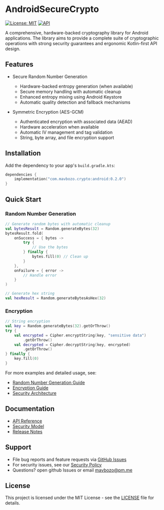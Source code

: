 # AndroidSecureCrypto

[![License: MIT](https://img.shields.io/badge/License-MIT-yellow.svg)](https://opensource.org/licenses/MIT)
[![API](https://img.shields.io/badge/API-23%2B-brightgreen.svg?style=flat)](https://android-arsenal.com/api?level=23)

A comprehensive, hardware-backed cryptography library for Android applications. The library aims to provide a complete suite of cryptographic operations with strong security guarantees and ergonomic Kotlin-first API design.

## Features

- Secure Random Number Generation
  - Hardware-backed entropy generation (when available)
  - Secure memory handling with automatic cleanup
  - Enhanced entropy mixing using Android Keystore
  - Automatic quality detection and fallback mechanisms
  
- Symmetric Encryption (AES-GCM)
  - Authenticated encryption with associated data (AEAD)
  - Hardware acceleration when available
  - Automatic IV management and tag validation
  - String, byte array, and file encryption support

## Installation

Add the dependency to your app's `build.gradle.kts`:

```kotlin
dependencies {
    implementation("com.mavbozo.crypto:android:0.2.0")
}
```

## Quick Start

### Random Number Generation

```kotlin
// Generate random bytes with automatic cleanup
val bytesResult = Random.generateBytes(32)
bytesResult.fold(
    onSuccess = { bytes ->
        try {
            // Use the bytes
        } finally {
            bytes.fill(0) // Clean up
        }
    },
    onFailure = { error ->
        // Handle error
    }
)

// Generate hex string
val hexResult = Random.generateBytesAsHex(32)
```

### Encryption

```kotlin
// String encryption
val key = Random.generateBytes(32).getOrThrow()
try {
    val encrypted = Cipher.encryptString(key, "sensitive data")
        .getOrThrow()
    val decrypted = Cipher.decryptString(key, encrypted)
        .getOrThrow()
} finally {
    key.fill(0)
}
```

For more examples and detailed usage, see:
- [Random Number Generation Guide](docs/random.md)
- [Encryption Guide](docs/encryption.md)
- [Security Architecture](docs/security.md)

## Documentation

- [API Reference](https://mavbozo.github.io/AndroidSecureCrypto/-android-secure-crypto/)
- [Security Model](docs/security.md)
- [Release Notes](docs/releases)

## Support

- File bug reports and feature requests via [GitHub Issues](https://github.com/mavbozo/androidsecurecrypto/issues)
- For security issues, see our [Security Policy](SECURITY.md)
- Questions? open github Issues or email mavbozo@pm.me

## License

This project is licensed under the MIT License - see the [LICENSE](LICENSE) file for details.
